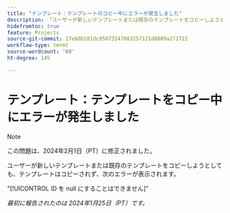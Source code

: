 ```yaml
---
title: "テンプレート：テンプレートのコピー中にエラーが発生しました"
description: 「ユーザーが新しいテンプレートまたは既存のテンプレートをコピーしようとした場合、テンプレートはコピーされず、ユーザーにエラーが表示されます。」
hidefromtoc: true
feature: Projects
source-git-commit: 17e60b281dc05073247083257121d8809a271722
workflow-type: tm+mt
source-wordcount: '69'
ht-degree: 14%

---
```



# テンプレート：テンプレートをコピー中にエラーが発生しました

>[!NOTE]
>
>この問題は、2024年2月1日（PT）に修正されました。

ユーザーが新しいテンプレートまたは既存のテンプレートをコピーしようとしても、テンプレートはコピーされず、次のエラーが表示されます。

&quot;[!UICONTROL ID を null にすることはできません]&quot;

_最初に報告されたのは 2024年1月25日（PT）です。_
